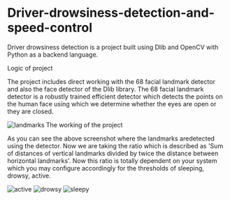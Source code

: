 # Driver-drowsiness-detection-and-speed-control
Driver drowsiness detection is a project built using Dlib and OpenCV with Python as a backend language.

Logic of project

The project includes direct working with the 68 facial landmark detector and also the face detector of the Dlib library. The 68 facial landmark detector is a robustly trained efficient detector which detects the points on the human face using which we determine whether the eyes are open or they are closed.

![landmarks](https://github.com/user-attachments/assets/94865060-6c8e-4e58-b23e-9bbec862ade9)
The working of the project

As you can see the above screenshot where the landmarks aredetected using the detector.
Now we are taking the ratio which is described as 'Sum of distances of vertical landmarks divided by twice the distance between horizontal landmarks'.
Now this ratio is totally dependent on your system which you may configure accordingly for the thresholds of sleeping, drowsy, active.

![active](https://github.com/user-attachments/assets/5913e33e-5016-4479-8aae-95d35d951b00)
![drowsy](https://github.com/user-attachments/assets/d10c71dc-cd1e-4590-9256-2ac4a6069f3f)
![sleepy](https://github.com/user-attachments/assets/1197804e-7620-41a8-9696-3d9571719ec1)
